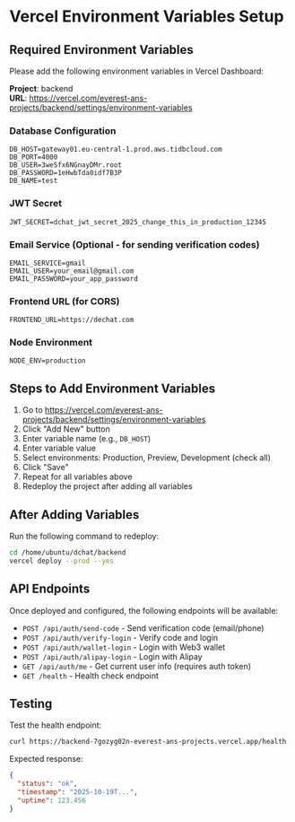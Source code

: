 # Vercel Environment Variables Setup

## Required Environment Variables

Please add the following environment variables in Vercel Dashboard:

**Project**: backend  
**URL**: https://vercel.com/everest-ans-projects/backend/settings/environment-variables

### Database Configuration

```
DB_HOST=gateway01.eu-central-1.prod.aws.tidbcloud.com
DB_PORT=4000
DB_USER=3weSfx6NGnayDMr.root
DB_PASSWORD=1eHwbTda0idf7B3P
DB_NAME=test
```

### JWT Secret

```
JWT_SECRET=dchat_jwt_secret_2025_change_this_in_production_12345
```

### Email Service (Optional - for sending verification codes)

```
EMAIL_SERVICE=gmail
EMAIL_USER=your_email@gmail.com
EMAIL_PASSWORD=your_app_password
```

### Frontend URL (for CORS)

```
FRONTEND_URL=https://dechat.com
```

### Node Environment

```
NODE_ENV=production
```

## Steps to Add Environment Variables

1. Go to https://vercel.com/everest-ans-projects/backend/settings/environment-variables
2. Click "Add New" button
3. Enter variable name (e.g., `DB_HOST`)
4. Enter variable value
5. Select environments: Production, Preview, Development (check all)
6. Click "Save"
7. Repeat for all variables above
8. Redeploy the project after adding all variables

## After Adding Variables

Run the following command to redeploy:

```bash
cd /home/ubuntu/dchat/backend
vercel deploy --prod --yes
```

## API Endpoints

Once deployed and configured, the following endpoints will be available:

- `POST /api/auth/send-code` - Send verification code (email/phone)
- `POST /api/auth/verify-login` - Verify code and login
- `POST /api/auth/wallet-login` - Login with Web3 wallet
- `POST /api/auth/alipay-login` - Login with Alipay
- `GET /api/auth/me` - Get current user info (requires auth token)
- `GET /health` - Health check endpoint

## Testing

Test the health endpoint:

```bash
curl https://backend-7gozyg02n-everest-ans-projects.vercel.app/health
```

Expected response:

```json
{
  "status": "ok",
  "timestamp": "2025-10-19T...",
  "uptime": 123.456
}
```

